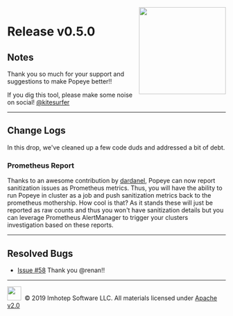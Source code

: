 <img src="https://raw.githubusercontent.com/derailed/popeye/master/assets/popeye.png" align="right" width="200" height="auto"/>

# Release v0.5.0

## Notes

Thank you so much for your support and suggestions to make Popeye better!!

If you dig this tool, please make some noise on social! [@kitesurfer](https://twitter.com/kitesurfer)

---

## Change Logs

In this drop, we've cleaned up a few code duds and addressed a bit of debt.

### Prometheus Report

Thanks to an awesome contribution by [dardanel](https://github.com/eminugurkenar), Popeye can now report sanitization issues as Prometheus metrics. Thus, you will have the ability to run Popeye in cluster as a job and push sanitization metrics back to the prometheus mothership. How cool is that? As it stands these will just be reported as raw counts and thus you won't have sanitization details but you can leverage Prometheus AlertManager to trigger your clusters investigation based on these reports.

---

## Resolved Bugs

* [Issue #58](https://github.com/derailed/popeye/issues/58) Thank you @renan!!

---

<img src="https://raw.githubusercontent.com/derailed/popeye/master/assets/imhotep_logo.png" width="32" height="auto"/>&nbsp; © 2019 Imhotep Software LLC. All materials licensed under [Apache v2.0](http://www.apache.org/licenses/LICENSE-2.0)
